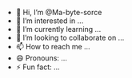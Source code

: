 - 👋 Hi, I’m @Ma-byte-sorce
- 👀 I’m interested in ...
- 🌱 I’m currently learning ...
- 💞️ I’m looking to collaborate on ...
- 📫 How to reach me ...
- 😄 Pronouns: ...
- ⚡ Fun fact: ...

<!---
Ma-byte-sorce/Ma-byte-sorce is a ✨ special ✨ repository because its `README.md` (this file) appears on your GitHub profile.
You can click the Preview link to take a look at your changes.
--->
